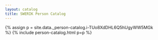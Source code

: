 ```yaml
---
layout: catalog
title: SWERIK Person Catalog
---
```

{% assign p = site.data._person-catalog.i-TUo8XdDHL6Q5hUgyWW5MGk %}
{% include person-catalog.html p=p %}

